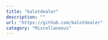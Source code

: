 ```yaml
---
title: "balotdealer"
description: ""
url: "https://github.com/balotdealer"
category: "Miscellaneous"
---
```

